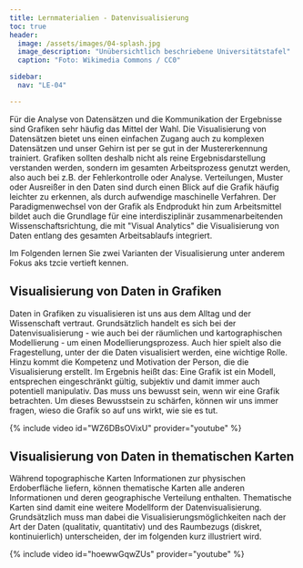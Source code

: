 ```yaml
---
title: Lernmaterialien - Datenvisualisierung
toc: true
header:
  image: /assets/images/04-splash.jpg
  image_description: "Unübersichtlich beschriebene Universitätstafel"
  caption: "Foto: Wikimedia Commons / CC0"

sidebar:
  nav: "LE-04"

---
```


Für die Analyse von Datensätzen und die Kommunikation der Ergebnisse sind Grafiken sehr häufig das Mittel der Wahl. Die Visualisierung von Datensätzen bietet uns einen einfachen Zugang auch zu komplexen Datensätzen und unser Gehirn ist per se gut in der Mustererkennung trainiert. Grafiken sollten deshalb nicht als reine Ergebnisdarstellung verstanden werden, sondern im gesamten Arbeitsprozess genutzt werden, also auch bei z.B. der Fehlerkontrolle oder Analyse. Verteilungen, Muster oder Ausreißer in den Daten sind durch einen Blick auf die Grafik häufig leichter zu erkennen, als durch aufwendige maschinelle Verfahren. Der Paradigmenwechsel von der Grafik als Endprodukt hin zum Arbeitsmittel bildet auch die Grundlage für eine interdisziplinär zusammenarbeitenden Wissenschaftsrichtung, die mit "Visual Analytics" die Visualisierung von Daten entlang des gesamten Arbeitsablaufs integriert.

Im Folgenden lernen Sie zwei Varianten der Visualisierung unter anderem Fokus aks tzcie vertieft kennen.

## Visualisierung von Daten in Grafiken
Daten in Grafiken zu visualisieren ist uns aus dem Alltag und der Wissenschaft vertraut. Grundsätzlich handelt es sich bei der Datenvisualisierung - wie auch bei der räumlichen und kartographischen Modellierung - um einen Modellierungsprozess. Auch hier spielt also die Fragestellung, unter der die Daten visualisiert werden, eine wichtige Rolle. Hinzu kommt die Kompetenz und Motivation der Person, die die Visualisierung erstellt. Im Ergebnis heißt das: Eine Grafik ist ein Modell, entsprechen eingeschränkt gültig, subjektiv und damit immer auch potentiell manipulativ. Das muss uns bewusst sein, wenn wir eine Grafik betrachten. Um dieses Bewusstsein zu schärfen, können wir uns immer fragen, wieso die Grafik so auf uns wirkt, wie sie es tut.

{% include video id="WZ6DBsOVixU" provider="youtube" %}


## Visualisierung von Daten in thematischen Karten
Während topographische Karten Informationen zur physischen Erdoberfläche liefern, können thematische Karten alle anderen Informationen und deren geographische Verteilung enthalten. Thematische Karten sind damit eine weitere Modellform der Datenvisualisierung. Grundsätzlich muss man dabei die Visualisierungsmöglichkeiten nach der Art der Daten (qualitativ, quantitativ) und des Raumbezugs (diskret, kontinuierlich) unterscheiden, der im folgenden kurz illustriert wird.

{% include video id="hoewwGqwZUs" provider="youtube" %}
